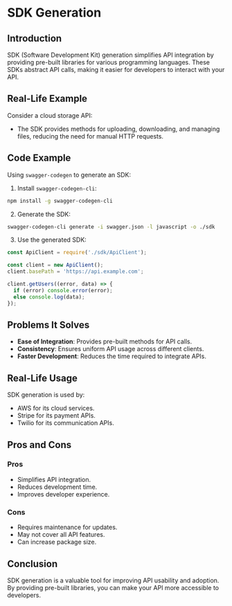 # SDK Generation

## Introduction
SDK (Software Development Kit) generation simplifies API integration by providing pre-built libraries for various programming languages. These SDKs abstract API calls, making it easier for developers to interact with your API.

## Real-Life Example
Consider a cloud storage API:
- The SDK provides methods for uploading, downloading, and managing files, reducing the need for manual HTTP requests.

## Code Example
Using `swagger-codegen` to generate an SDK:

1. Install `swagger-codegen-cli`:
```bash
npm install -g swagger-codegen-cli
```

2. Generate the SDK:
```bash
swagger-codegen-cli generate -i swagger.json -l javascript -o ./sdk
```

3. Use the generated SDK:
```javascript
const ApiClient = require('./sdk/ApiClient');

const client = new ApiClient();
client.basePath = 'https://api.example.com';

client.getUsers((error, data) => {
  if (error) console.error(error);
  else console.log(data);
});
```

## Problems It Solves
- **Ease of Integration**: Provides pre-built methods for API calls.
- **Consistency**: Ensures uniform API usage across different clients.
- **Faster Development**: Reduces the time required to integrate APIs.

## Real-Life Usage
SDK generation is used by:
- AWS for its cloud services.
- Stripe for its payment APIs.
- Twilio for its communication APIs.

## Pros and Cons
### Pros
- Simplifies API integration.
- Reduces development time.
- Improves developer experience.

### Cons
- Requires maintenance for updates.
- May not cover all API features.
- Can increase package size.

## Conclusion
SDK generation is a valuable tool for improving API usability and adoption. By providing pre-built libraries, you can make your API more accessible to developers.

